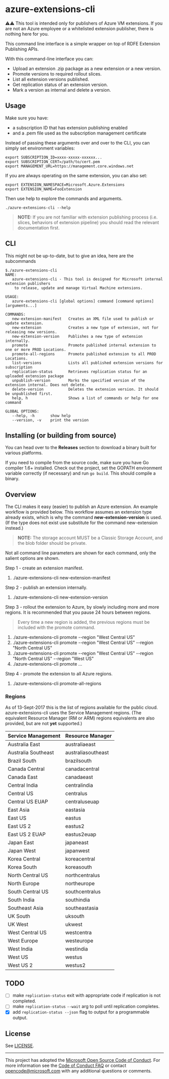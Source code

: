 # azure-extensions-cli

:warning::warning:  This tool is intended only for publishers of Azure VM 
extensions. If you are not an Azure employee or a whitelisted extension
publisher, there is nothing here for you.

This command line interface is a simple wrapper on top of RDFE Extension
Publishing APIs.

With this command-line interface you can:

- Upload an extension .zip package as a new extension or a new version.
- Promote versions to required rollout slices.
- List all extension versions published.
- Get replication status of an extension version.
- Mark a version as internal and delete a version.

## Usage

Make sure you have:

- a subscription ID that has extension publishing enabled
- and a .pem file used as the subscription management certificate

Instead of passing these arguments over and over to the CLI,
you can simply set environment variables:

    export SUBSCRIPTION_ID=xxxx-xxxxx-xxxxxx...
    export SUBSCRIPTION_CERT=/path/to/cert.pem
    export MANAGEMENT_URL=https://management.core.windows.net

If you are always operating on the same extension, you can also set:

    export EXTENSION_NAMESPACE=Microsoft.Azure.Extensions
    export EXTENSION_NAME=FooExtension

Then use help to explore the commands and arguments.

    ./azure-extensions-cli --help

> **NOTE:** If you are not familiar with extension publishing
process (i.e. slices, behaviors of extension pipeline) you should read
the relevant documentation first.

## CLI

This might not be up-to-date, but to give an idea, here are the subcommands

```
$./azure-extensions-cli
NAME:
   azure-extensions-cli - This tool is designed for Microsoft internal extension publishers
    to release, update and manage Virtual Machine extensions.

USAGE:
   azure-extensions-cli [global options] command [command options] [arguments...]

COMMANDS:
   new-extension-manifest   Creates an XML file used to publish or update extension.
   new-extension		    Creates a new type of extension, not for releasing new versions.
   new-extension-version    Publishes a new type of extension internally.
   promote                  Promote published internal extension to one or more PROD Locations.
   promote-all-regions      Promote published extension to all PROD Locations.
   list-versions		    Lists all published extension versions for subscription
   replication-status		Retrieves replication status for an uploaded extension package
   unpublish-version		Marks the specified version of the extension internal. Does not delete.
   delete-version		    Deletes the extension version. It should be unpublished first.
   help, h	                Shows a list of commands or help for one command

GLOBAL OPTIONS:
   --help, -h		show help
   --version, -v	print the version 
```

## Installing (or building from source)

You can head over to the **Releases** section to download a binary built for various platforms.

If you need to compile from the source code, make sure you have Go compiler 1.6+ installed.
Check out the project, set the GOPATH environment variable correctly (if necessary) and
run `go build`. This should compile a binary.

## Overview

The CLI makes it easy (easier) to publish an Azure extension.  An example workflow is provided below. This workflow 
assumes an extension type already exists, which is why the command **new-extension-version** is used.  (If the type does 
not exist use substitute for the command new-extension instead.)

> **NOTE:** The storage account MUST be a Classic Storage Account, and the blob folder should be private.

Not all command line parameters are shown for each command, only the salient options are shown.

Step 1 - create an extension manifest.

 1. ./azure-extensions-cli new-extension-manifest

Step 2 - publish an extension internally.

 1. ./azure-extensions-cli new-extension-version
 
Step 3 - rollout the extension to Azure, by slowly including more and more regions.  It is recommended that you pause
24 hours between regions.  

> Every time a new region is added, the previous regions must be included with the promote command.
 
 1. ./azure-extensions-cli promote --region "West Central US"
 1. ./azure-extensions-cli promote --region "West Central US" --region "North Central US"
 1. ./azure-extensions-cli promote --region "West Central US" --region "North Central US" --region "West US"
 1. ./azure-extensions-cli promote ...
 
Step 4 - promote the extension to all Azure regions.

 1. ./azure-extensions-cli promote-all-regions

### Regions

As of 13-Sept-2017 this is the list of regions available for the
public cloud.  azure-extensions-cli uses the Service Management
regions.  (The equivalent Resource Manager (RM or ARM) regions
equivalents are also provided, but are not **yet** supported.)

| Service Management  | Resource Manager   |
|---------------------|--------------------|
| Australia East      | australiaeast      |
| Australia Southeast | australiasoutheast |
| Brazil South        | brazilsouth        |
| Canada Central      | canadacentral      |
| Canada East         | canadaeast         |
| Central India       | centralindia       |
| Central US          | centralus          |
| Central US EUAP     | centraluseuap      |
| East Asia           | eastasia           |
| East US             | eastus             |
| East US 2           | eastus2            |
| East US 2 EUAP      | eastus2euap        |
| Japan East          | japaneast          |
| Japan West          | japanwest          |
| Korea Central       | koreacentral       |
| Korea South         | koreasouth         |
| North Central US    | northcentralus     |
| North Europe        | northeurope        |
| South Central US    | southcentralus     |
| South India         | southindia         |
| Southeast Asia      | southeastasia      |
| UK South            | uksouth            |
| UK West             | ukwest             |
| West Central US     | westcentra         |
| West Europe         | westeurope         |
| West India          | westindia          |
| West US             | westus             |
| West US 2           | westus2            |

  
## TODO 

- [ ] make `replication-status` exit with appropriate code if replication is not completed.
- [ ] make `replication-status` `--wait` arg to poll until replication completes.
- [x] add `replication-status --json` flag to output for a programmable output.

## License

See [LICENSE](LICENSE).


-----
This project has adopted the [Microsoft Open Source Code of Conduct](https://opensource.microsoft.com/codeofconduct/). For more information see the [Code of Conduct FAQ](https://opensource.microsoft.com/codeofconduct/faq/) or contact [opencode@microsoft.com](mailto:opencode@microsoft.com) with any additional questions or comments.
